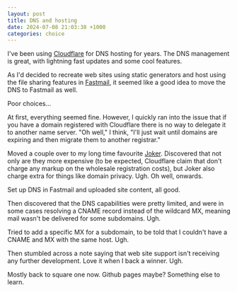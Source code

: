 ```yaml
---
layout: post
title: DNS and hosting
date: 2024-07-08 21:03:38 +1000
categories: choice
---
```

I've been using [Cloudflare](https://cloudflare.com) for DNS hosting for years. The DNS management is great, with lightning fast updates and some cool features.

As I'd decided to recreate web sites using static generators and host using the file sharing features in [Fastmail](https://fastmail.com), it seemed like a good idea to move the DNS to Fastmail as well.

Poor choices...

At first, everything seemed fine. However, I quickly ran into the issue that if you have a domain registered with Cloudflare there is no way to delegate it to another name server. "Oh well," I think, "I'll just wait until domains are expiring and then migrate them to another registrar."

Moved a couple over to my long time favourite [Joker](https://joker.com). Discovered that not only are they more expensive (to be expected, Cloudflare claim that don't charge any markup on the wholesale registration costs), but Joker also charge extra for things like domain privacy. Ugh. Oh well, onwards.

Set up DNS in Fastmail and uploaded site content, all good.

Then discovered that the DNS capabilities were pretty limited, and were in some cases resolving a CNAME record instead of the wildcard MX, meaning mail wasn't be delivered for some subdomains. Ugh.

Tried to add a specific MX for a subdomain, to be told that I couldn't have a CNAME and MX with the same host. Ugh.

Then stumbled across a note saying that web site support isn't receiving any further development. Love it when I back a winner. Ugh.

Mostly back to square one now. Github pages maybe? Something else to learn.
